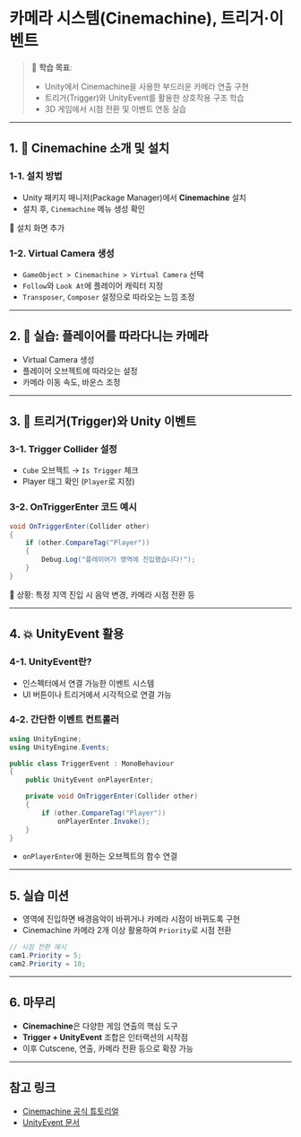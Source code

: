 # 카메라 시스템(Cinemachine), 트리거·이벤트

> 🎯 **학습 목표**:
> - Unity에서 Cinemachine을 사용한 부드러운 카메라 연출 구현
> - 트리거(Trigger)와 UnityEvent를 활용한 상호작용 구조 학습
> - 3D 게임에서 시점 전환 및 이벤트 연동 실습

---

## 1. 🎥 Cinemachine 소개 및 설치

### 1-1. 설치 방법
- Unity 패키지 매니저(Package Manager)에서 **Cinemachine** 설치
- 설치 후, `Cinemachine` 메뉴 생성 확인

📸 설치 화면 추가

### 1-2. Virtual Camera 생성
- `GameObject > Cinemachine > Virtual Camera` 선택
- `Follow`와 `Look At`에 플레이어 캐릭터 지정
- `Transposer`, `Composer` 설정으로 따라오는 느낌 조정


---

## 2. 🧪 실습: 플레이어를 따라다니는 카메라

- Virtual Camera 생성
- 플레이어 오브젝트에 따라오는 설정
- 카메라 이동 속도, 바운스 조정

---

## 3. 🎯 트리거(Trigger)와 Unity 이벤트

### 3-1. Trigger Collider 설정
- `Cube` 오브젝트 → `Is Trigger` 체크
- Player 태그 확인 (`Player`로 지정)

### 3-2. OnTriggerEnter 코드 예시

```csharp
void OnTriggerEnter(Collider other)
{
    if (other.CompareTag("Player"))
    {
        Debug.Log("플레이어가 영역에 진입했습니다!");
    }
}
```

📌 상황: 특정 지역 진입 시 음악 변경, 카메라 시점 전환 등

---

## 4. 💥 UnityEvent 활용

### 4-1. UnityEvent란?
- 인스펙터에서 연결 가능한 이벤트 시스템
- UI 버튼이나 트리거에서 시각적으로 연결 가능

### 4-2. 간단한 이벤트 컨트롤러

```csharp
using UnityEngine;
using UnityEngine.Events;

public class TriggerEvent : MonoBehaviour
{
    public UnityEvent onPlayerEnter;

    private void OnTriggerEnter(Collider other)
    {
        if (other.CompareTag("Player"))
            onPlayerEnter.Invoke();
    }
}
```

- `onPlayerEnter`에 원하는 오브젝트의 함수 연결


---

## 5. 실습 미션

- 영역에 진입하면 배경음악이 바뀌거나 카메라 시점이 바뀌도록 구현
- Cinemachine 카메라 2개 이상 활용하여 `Priority`로 시점 전환

```csharp
// 시점 전환 예시
cam1.Priority = 5;
cam2.Priority = 10;
```

---

## 6. 마무리

- **Cinemachine**은 다양한 게임 연출의 핵심 도구  
- **Trigger + UnityEvent** 조합은 인터랙션의 시작점  
- 이후 Cutscene, 연출, 카메라 전환 등으로 확장 가능

---

## 참고 링크

- [Cinemachine 공식 튜토리얼](https://docs.unity3d.com/Packages/com.unity.cinemachine@2.9/manual/index.html)
- [UnityEvent 문서](https://docs.unity3d.com/ScriptReference/Events.UnityEvent.html)
